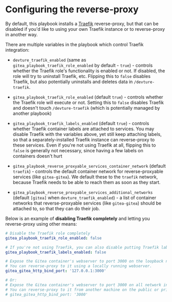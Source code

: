 # Configuring the reverse-proxy

By default, this playbook installs a [Traefik](https://traefik.io/) reverse-proxy, but that can be disabled if you'd like to using your own Traefik instance or to reverse-proxy in another way.

There are multiple variables in the playbook which control Traefik integration:

- `devture_traefik_enabled` (same as `gitea_playbook_traefik_role_enabled` by default - `true`) - controls whether the Traefik role's functionality is enabled or not. If disabled, the role will try to uninstall Traefik, etc. Flipping this to `false` disables Traefik, but also potentially uninstalls and deletes data in `/devture-traefik`.

- `gitea_playbook_traefik_role_enabled` (default `true`) - controls whether the Traefik role will execute or not. Setting this to `false` disables Traefik and doesn't touch `/devture-traefik` (which is potentially managed by another playbook)

- `gitea_playbook_traefik_labels_enabled` (default `true`) - controls whether Traefik container labels are attached to services. You may disable Traefik with the variables above, yet still keep attaching labels, so that a separately-installed Traefik instance can reverse-proxy to these services. Even if you're not using Traefik at all, flipping this to `false` is generally not necessary, since having a few labels on containers doesn't hurt

- `gitea_playbook_reverse_proxyable_services_container_network` (default `traefik`) - controls the default container network for reverse-proxyable services (like `gitea-gitea`). We default these to the `traefik` network, because Traefik needs to be able to reach them as soon as they start.

- `gitea_playbook_reverse_proxyable_services_additional_networks` (default `[gitea]` when `devture_traefik_enabled`) - a list of container networks that reverse-proxyable services (like `gitea-gitea`) should be attached to, so that they can do their job.

Below is an example of **disabling Traefik completely** and letting you reverse-proxy using other means:

```yaml
# Disable the Traefik role completely
gitea_playbook_traefik_role_enabled: false

# If you're not using Traefik, you can also disable putting Traefik labels on services
gitea_playbook_traefik_labels_enabled: false

# Expose the Gitea container's webserver to port 3000 on the loopback network interface only.
# You can reverse-proxy to it using a locally running webserver.
gitea_gitea_http_bind_port: '127.0.0.1:3000'

# Or:
# Expose the Gitea container's webserver to port 3000 on all network interfaces.
# You can reverse-proxy to it from another machine on the public or private network.
# gitea_gitea_http_bind_port: '3000'
```
